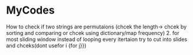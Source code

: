 # MyCodes

How to check if two strings are permutaions (chcek the length-> chcek by sorting and comparing or chcek using dictionary/map frequency)
2. for most sliding window instead of looping every itertaion try to cut into slides and chceks(dont usefor i {for j}})
